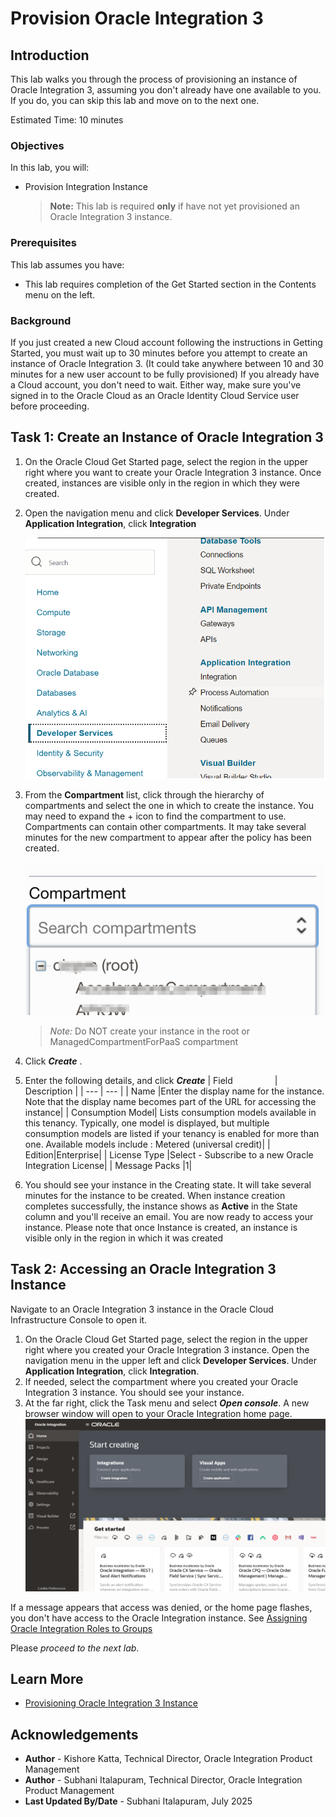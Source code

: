 # Provision Oracle Integration 3

## Introduction

This lab walks you through the process of provisioning an instance of Oracle Integration 3, assuming you don't already have one available to you. If you do, you can skip this lab and move on to the next one.

Estimated Time: 10 minutes

### Objectives

In this lab, you will:
* Provision Integration Instance

    > **Note:** This lab is required **only** if have not yet provisioned an Oracle Integration 3 instance.

### Prerequisites

This lab assumes you have:
* This lab requires completion of the Get Started section in the Contents menu on the left.

### Background

If you just created a new Cloud account following the instructions in Getting Started, you must wait up to 30 minutes before you attempt to create an instance of Oracle Integration 3. (It could take anywhere between 10 and 30 minutes for a new user account to be fully provisioned) If you already have a Cloud account, you don't need to wait. Either way, make sure you've signed in to the Oracle Cloud as an Oracle Identity Cloud Service user before proceeding.

## Task 1: Create an Instance of Oracle Integration 3

1. On the Oracle Cloud Get Started page, select the region in the upper right where you want to create your Oracle Integration 3 instance. Once created, instances are visible only in the region in which they were created.

2. Open the navigation menu and click **Developer Services**. Under **Application Integration**, click **Integration**

    ![OCI Developer Services](./images/integration-landing-page.png)

3. From the **Compartment** list, click through the hierarchy of compartments and select the one in which to create the instance. You may need to expand the + icon to find the compartment to use. Compartments can contain other compartments. It may take several minutes for the new compartment to appear after the policy has been created.

    ![OCI Compartments](./images/compartment-expand.png)

    > *Note:* Do NOT create your instance in the root or ManagedCompartmentForPaaS compartment

4. Click ***Create*** .

6. Enter the following details, and click ***Create***
    | Field &nbsp; &nbsp; &nbsp; &nbsp; &nbsp; &nbsp; &nbsp; &nbsp; | Description |
    | --- | --- |
    | Name |Enter the display name for the instance. Note that the display name becomes part of the URL for accessing the instance|
    | Consumption Model| Lists consumption models available in this tenancy. Typically, one model is displayed, but multiple consumption models are listed if your tenancy is enabled for more than one. Available models include : Metered (universal credit)|
    | Edition|Enterprise|
    | License Type |Select - Subscribe to a new Oracle Integration License|
    | Message Packs |1|

7. You should see your instance in the Creating state. It will take several minutes for the instance to be created. When instance creation completes successfully, the instance shows as **Active** in the State column and you'll receive an email. You are now ready to access your instance.
Please note that once Instance is created, an instance is visible only in the region in which it was created

## Task 2: Accessing an Oracle Integration 3 Instance

Navigate to an Oracle Integration 3 instance in the Oracle Cloud Infrastructure Console to open it.

1. On the Oracle Cloud Get Started page, select the region in the upper right where you created your Oracle Integration 3 instance. Open the navigation menu in the upper left and click **Developer Services**. Under **Application Integration**, click **Integration**.
2. If needed, select the compartment where you created your Oracle Integration 3 instance. You should see your instance.
3. At the far right, click the Task menu and select ***Open console***. A new browser window will open to your Oracle Integration home page.
    ![Oracle Integration Home Page](./images/oic3-homepage.png)

If a message appears that access was denied, or the home page flashes, you don't have access to the Oracle Integration instance. See [Assigning Oracle Integration Roles to Groups](https://docs.oracle.com/en/cloud/paas/application-integration/oracle-integration-oci/henosis-assigning-oic-roles-groups-identity-domain.html)

Please *proceed to the next lab*.

## Learn More

* [Provisioning Oracle Integration 3 Instance](https://docs.oracle.com/en/cloud/paas/application-integration/oracle-integration-oci/creating-oracle-integration-instance.html#GUID-930F40E8-5149-4091-9CDA-8E05C8449BA6)


## Acknowledgements
* **Author** - Kishore Katta, Technical Director, Oracle Integration Product Management
* **Author** - Subhani Italapuram, Technical Director, Oracle Integration Product Management
* **Last Updated By/Date** - Subhani Italapuram, July 2025
